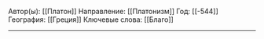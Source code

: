Автор(ы): [[Платон]]
Направление: [[Платонизм]]
Год: [[-544]]
География: [[Греция]]
Ключевые слова: [[Благо]]

---